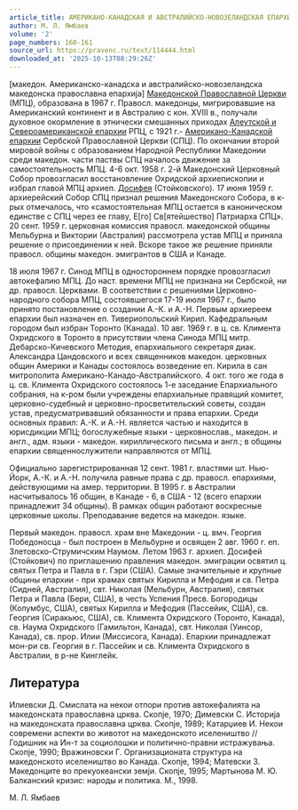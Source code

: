 ```yaml
---
article_title: АМЕРИКАНО-КАНАДСКАЯ И АВСТРАЛИЙСКО-НОВОЗЕЛАНДСКАЯ ЕПАРХИЯ
author: М. Л. Ямбаев
volume: '2'
page_numbers: 160-161
source_url: https://pravenc.ru/text/114444.html
downloaded_at: '2025-10-13T08:29:26Z'
---
```


[македон. Американско-канадска и австралийско-новозеландска македонска православна епархиjа] [Македонской Православной Церкви](<https://pravenc.ru/text/МАКЕДОНСКАЯ ПРАВОСЛАВНАЯ ЦЕРКОВЬ.html>) (МПЦ), образована в 1967 г. Правосл. македонцы, мигрировавшие на Американский континент и в Австралию с кон. XVIII в., получали духовное окормление в этнически смешанных приходах [Алеутской и Североамериканской епархии](<https://pravenc.ru/text/Алеутской и Североамериканской епархии.html>) РПЦ, с 1921 г.- [Американо-Канадской епархии](<https://pravenc.ru/text/Американо-Канадской епархии.html>) Сербской Православной Церкви (СПЦ). По окончании второй мировой войны с образованием Народной Республики Македонии среди македон. части паствы СПЦ началось движение за самостоятельность МПЦ. 4-6 окт. 1958 г. 2-й Македонский Церковный Собор провозгласил восстановление Охридской архиепископии и избрал главой МПЦ архиеп. [Досифея](https://pravenc.ru/text/Досифея.html) (Стойковского). 17 июня 1959 г. архиерейский Собор СПЦ признал решения Македонского Собора, в к-рых отмечалось, что «самостоятельная МПЦ остается в каноническом единстве с СПЦ через ее главу, Е[го] Св[ятейшество] Патриарха СПЦ». 20 сент. 1959 г. церковная комиссия правосл. македонской общины Мельбурна и Виктории (Австралия) рассмотрела устав МПЦ и приняла решение о присоединении к ней. Вскоре такое же решение приняли правосл. общины македон. эмигрантов в США и Канаде.

18 июля 1967 г. Синод МПЦ в одностороннем порядке провозгласил автокефалию МПЦ. До наст. времени МПЦ не признана ни Сербской, ни др. правосл. Церквами. В соответствии с решениями Церковно-народного собора МПЦ, состоявшегося 17-19 июля 1967 г., было принято постановление о создании А.-К. и А.-Н. Первым архиереем епархии был назначен еп. Тивериопольский Кирил. Кафедральным городом был избран Торонто (Канада). 10 авг. 1969 г. в ц. св. Климента Охридского в Торонто в присутствии члена Синода МПЦ митр. Дебарско-Кичевского Методия, епархиального секретаря диак. Александра Цандовского и всех священников македон. церковных общин Америки и Канады состоялось возведение еп. Кирила в сан митрополита Американо-Канадо-Австралийского. 4 окт. того же года в ц. св. Климента Охридского состоялось 1-е заседание Епархиального собрания, на к-ром были учреждены епархиальные правящий комитет, церковно-судебный и церковно-просветительский советы, создан устав, предусматривавший обязанности и права епархии. Среди основных правил: А.-К. и А.-Н. является частью и находится в юрисдикции МПЦ; богослужебные языки - церковнослав., македон. и англ., адм. языки - македон. кириллического письма и англ.; в общины епархии священнослужители направляются от МПЦ.

Официально зарегистрированная 12 сент. 1981 г. властями шт. Нью-Йорк, А.-К. и А.-Н. получила равные права с др. правосл. епархиями, действующими на амер. территории. В 1995 г. в Австралии насчитывалось 16 общин, в Канаде - 6, в США - 12 (всего епархии принадлежит 34 общины). В рамках общин работают воскресные церковные школы. Преподавание ведется на македон. языке.

Первый македон. правосл. храм вне Македонии - ц. вмч. Георгия Победоносца - был построен в Мельбурне и освящен 2 авг. 1960 г. еп. Злетовско-Струмичским Наумом. Летом 1963 г. архиеп. Досифей (Стойкович) по приглашению правления македон. эмиграции освятил ц. святых Петра и Павла в г. Гэри (США). Самые значительные и крупные общины епархии - при храмах святых Кирилла и Мефодия и св. Петра (Сидней, Австралия), свт. Николая (Мельбурн, Австралия), святых Петра и Павла (Бери, США), в честь Успения Пресв. Богородицы (Колумбус, США), святых Кирилла и Мефодия (Пассейик, США), св. Георгия (Сиракьюс, США), св. Климента Охридского (Торонто, Канада), св. Наума Охридского (Гамильтон, Канада), свт. Николая (Уинсор, Канада), св. прор. Илии (Миссисога, Канада). Епархии принадлежат мон-ри св. Георгия в г. Пассейик и св. Климента Охридского в Австралии, в р-не Кинглейк.

## Литература

Илиевски Д. Смислата на некои отпори против автокефалията на македонската православна црква. Скопjе, 1970; Димевски С. Историjа на македонската православна црква. Скопje, 1989; Катарџиев И. Некои современи аспекти во животот на македонското иселеништво // Годишник на Ин-т за социолошки и политично-правни истражувања. Скопjе, 1990; Вражиновски Г. Организационата структура на македонското иселеништво во Канада. Скопjе, 1994; Матевски З. Македонците во прекуокеански земjи. Скопjе, 1995; Мартынова М. Ю. Балканский кризис: народы и политика. М., 1998.

М. Л. Ямбаев
